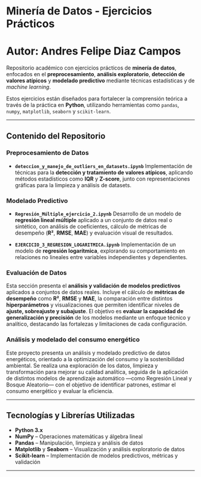 
# Minería de Datos - Ejercicios Prácticos
# Autor: Andres Felipe Diaz Campos 

Repositorio académico con ejercicios prácticos de **minería de datos**, enfocados en el **preprocesamiento**, **análisis exploratorio**, **detección de valores atípicos** y **modelado predictivo** mediante técnicas estadísticas y de *machine learning*.

Estos ejercicios están diseñados para fortalecer la comprensión teórica a través de la práctica en **Python**, utilizando herramientas como `pandas`, `numpy`, `matplotlib`, `seaborn` y `scikit-learn`.

---

## Contenido del Repositorio

### Preprocesamiento de Datos

* **`deteccion_y_manejo_de_outliers_en_datasets.ipynb`**
  Implementación de técnicas para la **detección y tratamiento de valores atípicos**, aplicando métodos estadísticos como **IQR** y **Z-score**, junto con representaciones gráficas para la limpieza y análisis de datasets.

### Modelado Predictivo

* **`Regresión_Múltiple_ejercicio_2.ipynb`**
  Desarrollo de un modelo de **regresión lineal múltiple** aplicado a un conjunto de datos real o sintético, con análisis de coeficientes, cálculo de métricas de desempeño (**R²**, **RMSE**, **MAE**) y evaluación visual de resultados.

* **`EJERCICIO_3_REGRESION_LOGARITMICA.ipynb`**
  Implementación de un modelo de **regresión logarítmica**, explorando su comportamiento en relaciones no lineales entre variables independientes y dependientes.

### Evaluación de Datos

Esta sección presenta el **análisis y validación de modelos predictivos** aplicados a conjuntos de datos reales.
Incluye el cálculo de **métricas de desempeño** como **R²**, **RMSE** y **MAE**, la comparación entre distintos **hiperparámetros** y visualizaciones que permiten identificar niveles de **ajuste, sobreajuste y subajuste**.
El objetivo es **evaluar la capacidad de generalización y precisión** de los modelos mediante un enfoque técnico y analítico, destacando las fortalezas y limitaciones de cada configuración.
### Análisis y modelado del consumo energético
Este proyecto presenta un análisis y modelado predictivo de datos energéticos, orientado a la optimización del consumo y la sostenibilidad ambiental.
Se realiza una exploración de los datos, limpieza y transformación para mejorar su calidad analítica, seguida de la aplicación de distintos modelos de aprendizaje automático —como Regresión Lineal y Bosque Aleatorio— con el objetivo de identificar patrones, estimar el consumo energético y evaluar la eficiencia.

---

## Tecnologías y Librerías Utilizadas

* **Python 3.x**
* **NumPy** – Operaciones matemáticas y álgebra lineal
* **Pandas** – Manipulación, limpieza y análisis de datos
* **Matplotlib** y **Seaborn** – Visualización y análisis exploratorio de datos
* **Scikit-learn** – Implementación de modelos predictivos, métricas y validación

---

